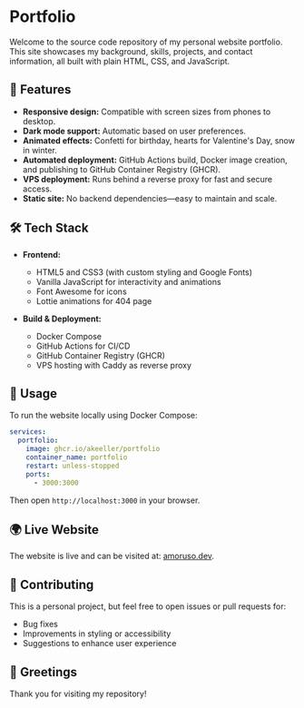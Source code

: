 # Portfolio

Welcome to the source code repository of my personal website portfolio.  
This site showcases my background, skills, projects, and contact information, all built with plain HTML, CSS, and JavaScript.

## 📌 Features

- **Responsive design:** Compatible with screen sizes from phones to desktop.
- **Dark mode support:** Automatic based on user preferences.
- **Animated effects:** Confetti for birthday, hearts for Valentine's Day, snow in winter.
- **Automated deployment:** GitHub Actions build, Docker image creation, and publishing to GitHub Container Registry (GHCR).
- **VPS deployment:** Runs behind a reverse proxy for fast and secure access.
- **Static site:** No backend dependencies—easy to maintain and scale.

## 🛠️ Tech Stack

- **Frontend:**  
  - HTML5 and CSS3 (with custom styling and Google Fonts)  
  - Vanilla JavaScript for interactivity and animations  
  - Font Awesome for icons  
  - Lottie animations for 404 page

- **Build & Deployment:**  
  - Docker Compose  
  - GitHub Actions for CI/CD  
  - GitHub Container Registry (GHCR)  
  - VPS hosting with Caddy as reverse proxy

## 📖 Usage

To run the website locally using Docker Compose:

```yml
services:
  portfolio:
    image: ghcr.io/akeeller/portfolio
    container_name: portfolio
    restart: unless-stopped
    ports:
      - 3000:3000
```

Then open `http://localhost:3000` in your browser.

## 🌍 Live Website

The website is live and can be visited at: [amoruso.dev](https://amoruso.dev).

## 🤝 Contributing

This is a personal project, but feel free to open issues or pull requests for:

- Bug fixes
- Improvements in styling or accessibility
- Suggestions to enhance user experience

## 👋 Greetings

Thank you for visiting my repository!
